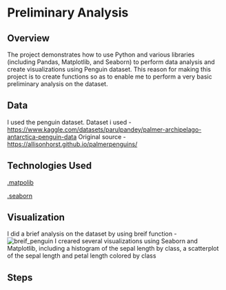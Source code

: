 # Preliminary Analysis
## Overview
The project demonstrates how to use Python and various libraries (including Pandas, Matplotlib, and Seaborn) to perform data analysis and create visualizations using Penguin dataset. This reason for making this project is to create functions so as to enable me to perform a very basic preliminary analysis on the dataset.
## Data
I used the penguin dataset.
Dataset i used - https://www.kaggle.com/datasets/parulpandey/palmer-archipelago-antarctica-penguin-data
Original source - https://allisonhorst.github.io/palmerpenguins/
## Technologies Used
[.matpolib](https://matplotlib.org/)  

[.seaborn](https://seaborn.pydata.org/)
## Visualization
I did a brief analysis on the dataset by using breif function -
![breif_penguin](https://user-images.githubusercontent.com/78250442/231426545-0ab6391a-4a40-4c43-8e95-f225df23a23f.jpg)
I creared several visualizations using Seaborn and Matplotlib, including a histogram of the sepal length by class, a scatterplot of the sepal length and petal length colored by class
## Steps
